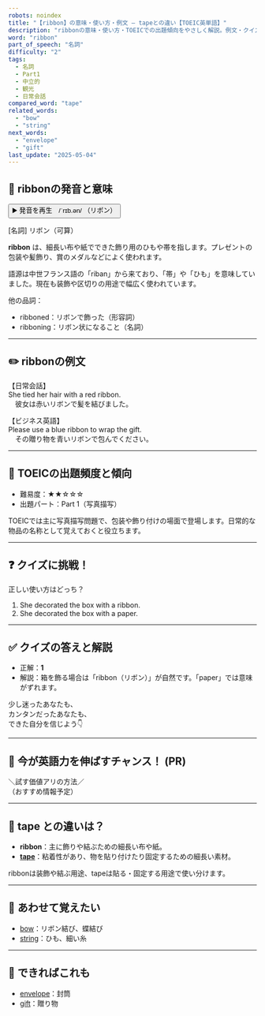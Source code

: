 ```yaml
---
robots: noindex
title: "【ribbon】の意味・使い方・例文 ― tapeとの違い【TOEIC英単語】"
description: "ribbonの意味・使い方・TOEICでの出題傾向をやさしく解説。例文・クイズ付きでtapeとの違いもわかりやすく学べます。"
word: "ribbon"
part_of_speech: "名詞"
difficulty: "2"
tags:
  - 名詞
  - Part1
  - 中立的
  - 観光
  - 日常会話
compared_word: "tape"
related_words:
  - "bow"
  - "string"
next_words:
  - "envelope"
  - "gift"
last_update: "2025-05-04"
---
```


## 🔰 ribbonの発音と意味

<button class="play-audio" onclick="playTTS('ribbon')">
  <span class="play-audio-main">
    ▶️ 発音を再生　/ˈrɪb.ən/
  </span>
  <span class="play-audio-sub">
    （リボン）
  </span>
</button>

[名詞] リボン（可算）

**ribbon** は、細長い布や紙でできた飾り用のひもや帯を指します。プレゼントの包装や髪飾り、賞のメダルなどによく使われます。

語源は中世フランス語の「riban」から来ており、「帯」や「ひも」を意味していました。現在も装飾や区切りの用途で幅広く使われています。

他の品詞：  
- ribboned：リボンで飾った（形容詞）
- ribboning：リボン状になること（名詞）

---

## ✏️ ribbonの例文

【日常会話】  
She tied her hair with a red ribbon.  
　彼女は赤いリボンで髪を結びました。

【ビジネス英語】  
Please use a blue ribbon to wrap the gift.  
　その贈り物を青いリボンで包んでください。

---

## 🎯 TOEICの出題頻度と傾向

- 難易度：★★☆☆☆
- 出題パート：Part 1（写真描写）

TOEICでは主に写真描写問題で、包装や飾り付けの場面で登場します。日常的な物品の名称として覚えておくと役立ちます。

---

## ❓ クイズに挑戦！

正しい使い方はどっち？

1. She decorated the box with a ribbon.  
2. She decorated the box with a paper.

---

## ✅ クイズの答えと解説

- 正解：**1**
- 解説：箱を飾る場合は「ribbon（リボン）」が自然です。「paper」では意味がずれます。

少し迷ったあなたも、  
カンタンだったあなたも、  
できた自分を信じよう👇️

---

## 🚀 今が英語力を伸ばすチャンス！ (PR)

<div class="info-center">
＼試す価値アリの方法／<br>  
（おすすめ情報予定）
</div>

---

## 🤔  tape との違いは？

- **ribbon**：主に飾りや結ぶための細長い布や紙。
- **[tape](/word/tape)**：粘着性があり、物を貼り付けたり固定するための細長い素材。

ribbonは装飾や結ぶ用途、tapeは貼る・固定する用途で使い分けます。

---

## 🧩 あわせて覚えたい

- [bow](/word/bow)：リボン結び、蝶結び
- [string](/word/string)：ひも、細い糸

---

## 📖 できればこれも

- [envelope](/word/envelope)：封筒
- [gift](/word/gift)：贈り物

<!-- cvid: aid49_bid19 -->

